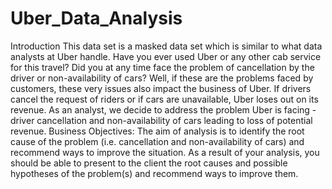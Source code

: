 # Uber_Data_Analysis
Introduction This data set is a masked data set which is similar to what data analysts at Uber handle. Have you ever used Uber or any other cab service for this travel? Did you at any time face the problem of cancellation by the driver or non-availability of cars? Well, if these are the problems faced by customers, these very issues also impact the business of Uber. If drivers cancel the request of riders or if cars are unavailable, Uber loses out on its revenue. 
As an analyst, we decide to address the problem Uber is facing - driver cancellation and non-availability of cars leading to loss of potential revenue.
Business Objectives: The aim of analysis is to identify the root cause of the problem (i.e. cancellation and non-availability of cars) and recommend ways to improve the situation. As a result of your analysis, you should be able to present to the client the root causes and possible hypotheses of the problem(s) and recommend ways to improve them.
